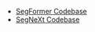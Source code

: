 * <a href="https://github.com/bubbliiiing/segformer-pytorch">SegFormer Codebase</a>
* <a href="https://github.com/Mr-TalhaIlyas/SegNext">SegNeXt Codebase</a>